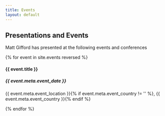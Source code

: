 ```yaml
---
title: Events
layout: default
---
```


<section class="text-center height-50">
    <div class="container pos-vertical-center">
        <div class="row">
            <div class="col-md-8 col-lg-6">
                <h1>Presentations and Events</h1>
                <p class="lead">
                    Matt Gifford has presented at the following events and conferences
                </p>
            </div>
        </div>
        <!--end of row-->
    </div>
    <!--end of container-->
</section>

<section>
    <div class="container">
        <div class="row justify-content-center">
            <div class="col-md-10">
                <div class="process-1">
                    {% for event in site.events reversed %}
                        <div class="process__item">
                            <h4>{{ event.title }}</h4>
                            <h5>{{ event.meta.event_date }}</h5>
                            <p>{{ event.meta.event_location }}{% if event.meta.event_country != '' %}, {{ event.meta.event_country }}{% endif %}</p>
                        </div>
                    {% endfor %}
                </div>
                <!--end process-->
            </div>
        </div>
        <!--end of row-->
    </div>
    <!--end of container-->
</section>